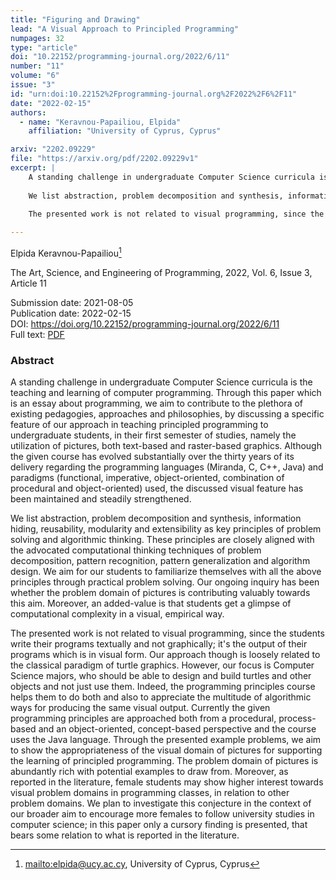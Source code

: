 ```yaml
---
title: "Figuring and Drawing"
lead: "A Visual Approach to Principled Programming"
numpages: 32
type: "article"
doi: "10.22152/programming-journal.org/2022/6/11"
number: "11"
volume: "6"
issue: "3"
id: "urn:doi:10.22152%2Fprogramming-journal.org%2F2022%2F6%2F11"
date: "2022-02-15"
authors: 
  - name: "Keravnou-Papailiou, Elpida"
    affiliation: "University of Cyprus, Cyprus"

arxiv: "2202.09229"
file: "https://arxiv.org/pdf/2202.09229v1"
excerpt: |
    A standing challenge in undergraduate Computer Science curricula is the teaching and learning of computer programming. Through this paper which is an essay about programming, we aim to contribute to the plethora of existing pedagogies, approaches and philosophies, by discussing a specific feature of our approach in teaching principled programming to undergraduate students, in their first semester of studies, namely the utilization of pictures, both text-based and raster-based graphics. Although the given course has evolved substantially over the thirty years of its delivery regarding the programming languages (Miranda, C, C++, Java) and paradigms (functional, imperative, object-oriented, combination of procedural and object-oriented) used, the discussed visual feature has been maintained and steadily strengthened.  
      
    We list abstraction, problem decomposition and synthesis, information hiding, reusability, modularity and extensibility as key principles of problem solving and algorithmic thinking. These principles are closely aligned with the advocated computational thinking techniques of problem decomposition, pattern recognition, pattern generalization and algorithm design. We aim for our students to familiarize themselves with all the above principles through practical problem solving. Our ongoing inquiry has been whether the problem domain of pictures is contributing valuably towards this aim. Moreover, an added-value is that students get a glimpse of computational complexity in a visual, empirical way.  
      
    The presented work is not related to visual programming, since the students write their programs textually and not graphically; it's the output of their programs which is in visual form. Our approach though is loosely related to the classical paradigm of turtle graphics. However, our focus is Computer Science majors, who should be able to design and build turtles and other objects and not just use them. Indeed, the programming principles course helps them to do both and also to appreciate the multitude of algorithmic ways for producing the same visual output. Currently the given programming principles are approached both from a procedural, process-based and an object-oriented, concept-based perspective and the course uses the Java language. Through the presented example problems, we aim to show the appropriateness of the visual domain of pictures for supporting the learning of principled programming. The problem domain of pictures is abundantly rich with potential examples to draw from. Moreover, as reported in the literature, female students may show higher interest towards visual problem domains in programming classes, in relation to other problem domains. We plan to investigate this conjecture in the context of our broader aim to encourage more females to follow university studies in computer science; in this paper only a cursory finding is presented, that bears some relation to what is reported in the literature.

---
```

Elpida Keravnou-Papailiou[^1]

The Art, Science, and Engineering of Programming, 2022, Vol. 6, Issue 3, Article 11

Submission date: 2021-08-05  
Publication date: 2022-02-15  
DOI: <https://doi.org/10.22152/programming-journal.org/2022/6/11>  
Full text: [PDF](https://arxiv.org/pdf/2202.09229v1)  


### Abstract
A standing challenge in undergraduate Computer Science curricula is the teaching and learning of computer programming. Through this paper which is an essay about programming, we aim to contribute to the plethora of existing pedagogies, approaches and philosophies, by discussing a specific feature of our approach in teaching principled programming to undergraduate students, in their first semester of studies, namely the utilization of pictures, both text-based and raster-based graphics. Although the given course has evolved substantially over the thirty years of its delivery regarding the programming languages (Miranda, C, C++, Java) and paradigms (functional, imperative, object-oriented, combination of procedural and object-oriented) used, the discussed visual feature has been maintained and steadily strengthened.  
  
We list abstraction, problem decomposition and synthesis, information hiding, reusability, modularity and extensibility as key principles of problem solving and algorithmic thinking. These principles are closely aligned with the advocated computational thinking techniques of problem decomposition, pattern recognition, pattern generalization and algorithm design. We aim for our students to familiarize themselves with all the above principles through practical problem solving. Our ongoing inquiry has been whether the problem domain of pictures is contributing valuably towards this aim. Moreover, an added-value is that students get a glimpse of computational complexity in a visual, empirical way.  
  
The presented work is not related to visual programming, since the students write their programs textually and not graphically; it's the output of their programs which is in visual form. Our approach though is loosely related to the classical paradigm of turtle graphics. However, our focus is Computer Science majors, who should be able to design and build turtles and other objects and not just use them. Indeed, the programming principles course helps them to do both and also to appreciate the multitude of algorithmic ways for producing the same visual output. Currently the given programming principles are approached both from a procedural, process-based and an object-oriented, concept-based perspective and the course uses the Java language. Through the presented example problems, we aim to show the appropriateness of the visual domain of pictures for supporting the learning of principled programming. The problem domain of pictures is abundantly rich with potential examples to draw from. Moreover, as reported in the literature, female students may show higher interest towards visual problem domains in programming classes, in relation to other problem domains. We plan to investigate this conjecture in the context of our broader aim to encourage more females to follow university studies in computer science; in this paper only a cursory finding is presented, that bears some relation to what is reported in the literature.


[^1]: <mailto:elpida@ucy.ac.cy>, University of Cyprus, Cyprus

